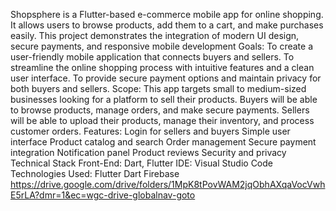 Shopsphere is a Flutter-based e-commerce mobile app for online shopping. It allows users to browse products, add them to a cart, and make purchases easily. This project demonstrates the integration of modern UI design, secure payments, and responsive mobile development Goals: To create a user-friendly mobile application that connects buyers and sellers. To streamline the online shopping process with intuitive features and a clean user interface. To provide secure payment options and maintain privacy for both buyers and sellers. Scope: This app targets small to medium-sized businesses looking for a platform to sell their products. Buyers will be able to browse products, manage orders, and make secure payments. Sellers will be able to upload their products, manage their inventory, and process customer orders. Features: Login for sellers and buyers Simple user interface Product catalog and search Order management Secure payment integration Notification panel Product reviews Security and privacy Technical Stack Front-End: Dart, Flutter IDE: Visual Studio Code Technologies Used: Flutter Dart Firebase    https://drive.google.com/drive/folders/1MpK8tPovWAM2jqObhAXqaVocVwhE5rLA?dmr=1&ec=wgc-drive-globalnav-goto
